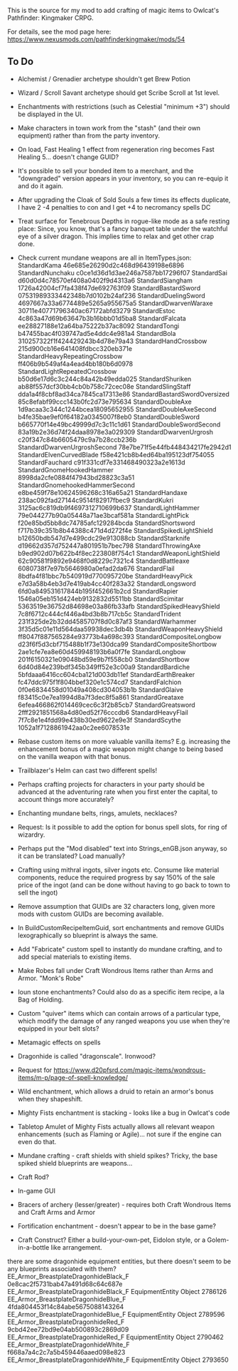 This is the source for my mod to add crafting of magic items to Owlcat's Pathfinder: Kingmaker CRPG.

For details, see the mod page here: https://www.nexusmods.com/pathfinderkingmaker/mods/54

## To Do

* Alchemist / Grenadier archetype shouldn't get Brew Potion
* Wizard / Scroll Savant archetype should get Scribe Scroll at 1st level.
* Enchantments with restrictions (such as Celestial "minimum +3") should be displayed in the UI.
* Make characters in town work from the "stash" (and their own equipment) rather than from the party inventory.
* On load, Fast Healing 1 effect from regeneration ring becomes Fast Healing 5... doesn't change GUID?
* It's possible to sell your bonded item to a merchant, and the "downgraded" version appears in your inventory, so you
        can re-equip it and do it again.
* After upgrading the Cloak of Sold Souls a few times its effects duplicate, I have 2 -4 penalties to con and I get +4 to necromancy spells DC
* Treat surface for Tenebrous Depths in rogue-like mode as a safe resting place: Since, you know, that's a fancy banquet table under the
        watchful eye of a silver dragon. This implies time to relax and get other crap done.
* Check current mundane weapons are all in ItemTypes.json:
StandardKama	46e685e26290d2c468d96439198e6896
StandardNunchaku	c0ce1d36d1d3ae246a7587bb17296f07
StandardSai	d60d0d4c78570ef408a0402f9d4313a6
StandardSiangham	1726a42004cf7fa438f47de692763f09
StandardBastardSword	07531989333442348b7d0102b24af236
StandardDuelingSword	4697667a33a6774489e5265a955675a5
StandardDwarvenWaraxe	30711e40771796340ac67172abfd3279
StandardEstoc	4c863a47d69b63647b3b16bbb01d5ba8
StandardFalcata	ee28827188e12a64ba75222b37ac8092
StandardTongi	b47455bac4f039747ad5e4ddc4e981a4
StandardBola	310257322f1f424429243b4d78e79a43
StandardHandCrossbow	215d900cb16e641408fdbcc320eb371e
StandardHeavyRepeatingCrossbow	ff406b9b549af4a4ead4bb180b6d0978
StandardLightRepeatedCrossbow	b50d6e17d6c3c244c84a42b49edda025
StandardShuriken	ab88f557dcf30bb4cb0b758c72cec08e
StandardSlingStaff	dda1a4f8cbf8ad34ca7845ca17313e86
StandardBastardSwordOversized	85c8efabf99ccc143b0fc2d73e795634
StandardDoubleAxe	1d9acaa3c344c1244bcea18095652955
StandardDoubleAxeSecond	b4fe35bae9ef0f64182a0345007f8eb0
StandardDoubleSword	b665770f14e49bc49999d7c3c11c1d61
StandardDoubleSwordSecond	83a19b2e36d74f24daa8978e3a029309
StandardDwarvenUrgrosh	c20f347c84b6605479c9a7b28ccb236b
StandardDwarvenUrgroshSecond	78e7be71f5e44fb448434217fe2942d1
StandardElvenCurvedBlade	f58e421cb8b4ed64ba195123df754055
StandardFauchard	c91f331cdf7e331468490323a2e1613d
StandardGnomeHookedHammer	8998da2cfe0884f47943bd28823c3a51
StandardGnomehookedHammerSecond	e8be459f78e10624596268c316a65a21
StandardHandaxe	238ac092fad27144c9514f82917fbec9
StandardKukri	3125ac6c819db9f4697312710699b637
StandardLightHammer	79e044277b90a05448a71ae3bcaf581a
StandardLightPick	f20e85bd5bb8dc74785afc129284bcda
StandardShortsword	f717b39c351b8b44388c471d4d272f4e
StandardSpikedLightShield	b12650bdb547d7e499cdc29e913088cb
StandardStarknife	d19662d357d752447a801951b7bec798
StandardThrowingAxe	b9ed902d07b622b4f8ec223808f754c1
StandardWeaponLightShield	62c90581f9892e9468f0d8229c7321c4
StandardBattleaxe	6080738f7e97b5646980a0efad2da676
StandardFlail	8bdfa4f81bbc7b540919d770095720be
StandardHeavyPick	e7d3a58b4eb3d7e419ab4cc40f283a32
StandardLongsword	6fd0a849531617844b195f452661b2cd
StandardRapier	1546a05eb151d424eb9132832d5511bb
StandardScimitar	5363519e36752d84698e03a86fb33afb
StandardSpikedHeavyShield	7c8f6712c444cf446a4bd3b8b717cb5c
StandardTrident	231f325de2b32dd4585707f8d0c87af3
StandardWarhammer	3f35d5c01e11d564daa59938dec3db4b
StandardWeaponHeavyShield	ff8047f887565284e93773b4a698c393
StandardCompositeLongbow	d23f6f5d3cbf715488b1f73e130dca99
StandardCompositeShortbow	2ae1cfe7ea8e60d459948193b6a0f7fe
StandardLongbow	201f6150321e09048bd59e9b7f558cb0
StandardShortbow	6d40d84e239bdf345b349ff52e3c00a9
StandardBardiche	5bfdaaa6416cc604cba121d003db11ef
StandardEarthBreaker	fc47ddc975f1f804bbef320e1c574cd7
StandardFalchion	0f0e6834458d01049a408cd304053b1b
StandardGlaive	f83415c0e7ea1994d8a7f3dec8f5a861
StandardGreataxe	6efea466862f014469cec6c3f2b85cb7
StandardGreatsword	2fff2921851568a4d80ed52f76cccdb6
StandardHeavyFlail	7f7c8e1e4fdd99e438b30ed9622e9e3f
StandardScythe	1052a1f7128861942aa0c2ee6078531e



* Rebase custom items on more valuable vanilla items?  E.g. increasing the enhancement bonus of a magic weapon might change to being based on the vanilla weapon with that bonus.
* Trailblazer's Helm can cast two different spells!
* Perhaps crafting projects for characters in your party should be advanced at the adventuring rate when you first enter
        the capital, to account things more accurately?
* Enchanting mundane belts, rings, amulets, necklaces?
* Request: Is it possible to add the option for bonus spell slots, for ring of wizardry.
* Perhaps put the "Mod disabled" text into Strings_enGB.json anyway, so it can be translated?  Load manually?
* Crafting using mithral ingots, silver ingots etc.  Consume like material components, reduce the required progress by
        say 150% of the sale price of the ingot (and can be done without having to go back to town to sell the ingot)
* Remove assumption that GUIDs are 32 characters long, given more mods with custom GUIDs are becoming available.
* In BuildCustomRecipeItemGuid, sort enchantments and remove GUIDs lexographically so blueprint is always the same.
* Add "Fabricate" custom spell to instantly do mundane crafting, and to add special materials to existing items.
* Make Robes fall under Craft Wondrous Items rather than Arms and Armor.  "Monk's Robe"
* Ioun stone enchantments?  Could also do as a specific item recipe, a la Bag of Holding.
* Custom "quiver" items which can contain arrows of a particular type, which modify the damage of any ranged weapons you
        use when they're equipped in your belt slots?
* Metamagic effects on spells
* Dragonhide is called "dragonscale".  Ironwood?
* Request for https://www.d20pfsrd.com/magic-items/wondrous-items/m-p/page-of-spell-knowledge/
* Wild enchantment, which allows a druid to retain an armor's bonus when they shapeshift.

* Mighty Fists enchantment is stacking - looks like a bug in Owlcat's code
* Tabletop Amulet of Mighty Fists actually allows all relevant weapon enhancements (such as Flaming or Agile)... not
        sure if the engine can even do that. 
* Mundane crafting - craft shields with shield spikes?  Tricky, the base spiked shield blueprints are weapons...
* Craft Rod?
* In-game GUI
* Bracers of archery (lesser/greater) - requires both Craft Wondrous Items and Craft Arms and Armor
* Fortification enchantment - doesn't appear to be in the base game?
* Craft Construct?  Either a build-your-own-pet, Eidolon style, or a Golem-in-a-bottle like arrangement.

there are some dragonhide equipment entities, but there doesn't seem to be any blueprints associated with them?
EE_Armor_BreastplateDragonhideBlack_F    0e8cac2f5731bab47a491d68c64c687e    EE_Armor_BreastplateDragonhideBlack_F    EquipmentEntity    Object    2786126
EE_Armor_BreastplateDragonhideBlue_F    4fda804453f14c84abe5675088143264    EE_Armor_BreastplateDragonhideBlue_F    EquipmentEntity    Object    2789596
EE_Armor_BreastplateDragonhideRed_F    9cbd42ee72bd9e04ab500893c2869d09    EE_Armor_BreastplateDragonhideRed_F    EquipmentEntity    Object    2790462
EE_Armor_BreastplateDragonhideWhite_F    f668a7a4c2c7a5b459446aaed098e823    EE_Armor_BreastplateDragonhideWhite_F    EquipmentEntity    Object    2793650
